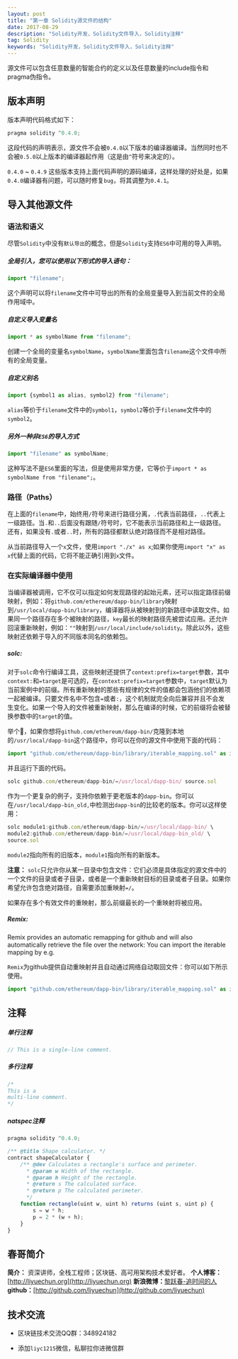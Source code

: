 ```yaml
---
layout: post
title: "第一章 Solidity源文件的结构"
date: 2017-08-29 
description: "Solidity开发，Solidity文件导入，Solidity注释"
tag: Solidity
keywords: "Solidity开发，Solidity文件导入，Solidity注释"
---   
```


源文件可以包含任意数量的智能合约的定义以及任意数量的include指令和pragma伪指令。

## 版本声明

版本声明代码格式如下：


```js
pragma solidity ^0.4.0;
```

这段代码的声明表示，源文件不会被`0.4.0`以下版本的编译器编译。当然同时也不会被`0.5.0`以上版本的编译器起作用（这是由``^``符号来决定的）。

`0.4.0` ~ `0.4.9` 这些版本支持上面代码声明的源码编译，这样处理的好处是，如果`0.4.0`编译器有问题，可以随时修复`bug`，将其调整为`0.4.1`。


## 导入其他源文件

### 语法和语义


尽管`Solidity`中没有``默认导出``的概念，但是`Solidity`支持`ES6`中可用的导入声明。

##### 全局引入，您可以使用以下形式的导入语句：

```js
import "filename";
```

这个声明可以将`filename`文件中可导出的所有的全局变量导入到当前文件的全局作用域中。

##### 自定义导入变量名

```js
import * as symbolName from "filename";
```

创建一个全局的变量名`symbolName`，`symbolName`里面包含`filename`这个文件中所有的全局变量。

##### 自定义别名

```js
import {symbol1 as alias, symbol2} from "filename";
```

`alias`等价于`filename`文件中的`symbol1`，`symbol2`等价于`filename`文件中的`symbol2`。

##### 另外一种非`ES6`的导入方式

```js
import "filename" as symbolName;
```

这种写法不是`ES6`里面的写法，但是使用非常方便，它等价于`import * as symbolName from "filename";`。


### 路径（Paths）


在上面的`filename`中，始终用`/`符号来进行路径分离，``.``代表当前路径，``..``代表上一级路径。当``.``和``..``后面没有跟随``/``符号时，它不能表示当前路径和上一级路径。还有，如果没有``.``或者``..``时，所有的路径都默认绝对路径而不是相对路径。

从当前路径导入一个``x``文件，使用`import "./x" as x`;如果你使用`import "x" as x`代替上面的代码，它将不能正确引用到`x`文件。

### 在实际编译器中使用


当编译器被调用，它不仅可以指定如何发现路径的起始元素，还可以指定路径前缀映射，例如：将``github.com/ethereum/dapp-bin/library``映射到``/usr/local/dapp-bin/library``，编译器将从被映射到的新路径中读取文件。如果同一个路径存在多个被映射的路径，`key`最长的映射路径先被尝试应用。还允许回滚重新映射，例如：``""``映射到``/usr/local/include/solidity``。除此以外，这些映射还依赖于导入的不同版本同名的依赖包。

##### solc:

对于`solc`命令行编译工具，这些映射还提供了``context:prefix=target``参数，其中``context:``和``=target``是可选的，在``context:prefix=target``参数中，``target``默认为当前案例中的前缀。所有重新映射的那些有规律的文件的值都会包涵他们的依赖项一起被编译。只要文件名中不包含``=``或者``:``，这个机制就完全向后兼容并且不会发生变化。如果一个导入的文件被重新映射，那么在编译的时候，它的前缀将会被替换参数中的``target``的值。

举个🌰，如果你想将``github.com/ethereum/dapp-bin/``克隆到本地的``/usr/local/dapp-bin``这个路径中，你可以在你的源文件中使用下面的代码：

```js
import "github.com/ethereum/dapp-bin/library/iterable_mapping.sol" as it_mapping;
```

并且运行下面的代码。

```js
solc github.com/ethereum/dapp-bin/=/usr/local/dapp-bin/ source.sol
```

作为一个更复杂的例子，支持你依赖于更老版本的``dapp-bin``。你可以在``/usr/local/dapp-bin_old,``中检测出``dapp-bin``的比较老的版本。你可以这样使用：

```js
solc module1:github.com/ethereum/dapp-bin/=/usr/local/dapp-bin/ \
module2:github.com/ethereum/dapp-bin/=/usr/local/dapp-bin_old/ \
source.sol
```

``module2``指向所有的旧版本，``module1``指向所有的新版本。


**注意：** `solc`只允许你从某一目录中包含文件：它们必须是具体指定的源文件中的一个文件的目录或者子目录，或者是一个重新映射目标的目录或者子目录。如果你希望允许包含绝对路径，自需要添加重映射``=/``。


如果存在多个有效文件的重映射，那么前缀最长的一个重映射将被应用。

##### Remix:

Remix provides an automatic remapping for github and will also automatically retrieve the file over the network: You can import the iterable mapping by e.g. 

`Remix`为github提供自动重映射并且自动通过网络自动取回文件：你可以如下所示使用。

```js
import "github.com/ethereum/dapp-bin/library/iterable_mapping.sol" as it_mapping;.
```

## 注释


##### 单行注释

```js
// This is a single-line comment.
```

##### 多行注释

```js
/*
This is a
multi-line comment.
*/
```

##### natspec注释
```js
pragma solidity ^0.4.0;

/** @title Shape calculator. */
contract shapeCalculator {
    /** @dev Calculates a rectangle's surface and perimeter.
      * @param w Width of the rectangle.
      * @param h Height of the rectangle.
      * @return s The calculated surface.
      * @return p The calculated perimeter.
      */
    function rectangle(uint w, uint h) returns (uint s, uint p) {
        s = w * h;
        p = 2 * (w + h);
    }
}
```


## 春哥简介


**简介：** 资深讲师，全栈工程师；区块链、高可用架构技术爱好者。
**个人博客：**[http://liyuechun.org](http://liyuechun.org)
**新浪微博：**[黎跃春-追时间的人](http://weibo.com/mobiledevelopment)
**github：**[http://github.com/liyuechun](http://github.com/liyuechun)


## 技术交流

- 区块链技术交流QQ群：348924182

- 添加`liyc1215`微信，私聊拉你进微信群




